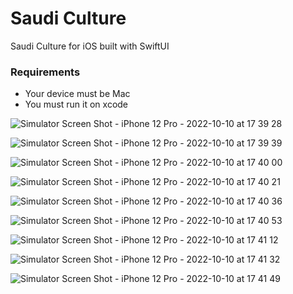 # Saudi Culture
Saudi Culture for iOS built with SwiftUI


### Requirements
- Your device must be Mac 
- You must run it on xcode



![Simulator Screen Shot - iPhone 12 Pro - 2022-10-10 at 17 39 28](https://user-images.githubusercontent.com/42190049/194891736-ae1bb371-e3c2-4250-894d-012835e54d43.png)

![Simulator Screen Shot - iPhone 12 Pro - 2022-10-10 at 17 39 39](https://user-images.githubusercontent.com/42190049/194891784-e14fe977-a3e7-4325-a29d-fffad15ef894.png)


![Simulator Screen Shot - iPhone 12 Pro - 2022-10-10 at 17 40 00](https://user-images.githubusercontent.com/42190049/194891855-266362e6-5a84-4e6b-8782-048e7023d7c2.png)


![Simulator Screen Shot - iPhone 12 Pro - 2022-10-10 at 17 40 21](https://user-images.githubusercontent.com/42190049/194891931-b69a4502-405f-4108-a72d-b7a043798770.png)


![Simulator Screen Shot - iPhone 12 Pro - 2022-10-10 at 17 40 36](https://user-images.githubusercontent.com/42190049/194891998-5cce406a-c1b7-432d-96fc-78d7971c6f3d.png)


![Simulator Screen Shot - iPhone 12 Pro - 2022-10-10 at 17 40 53](https://user-images.githubusercontent.com/42190049/194892065-8d3a015b-8a33-4366-98de-64aace7a4058.png)


![Simulator Screen Shot - iPhone 12 Pro - 2022-10-10 at 17 41 12](https://user-images.githubusercontent.com/42190049/194892110-20ca7c70-267a-4710-bb06-35ee46fcd669.png)


![Simulator Screen Shot - iPhone 12 Pro - 2022-10-10 at 17 41 32](https://user-images.githubusercontent.com/42190049/194892177-f1c3a862-0828-4d04-94f7-6372ffb84026.png)


![Simulator Screen Shot - iPhone 12 Pro - 2022-10-10 at 17 41 49](https://user-images.githubusercontent.com/42190049/194892245-047dce86-2b63-4395-8fe1-8321b2b31654.png)


